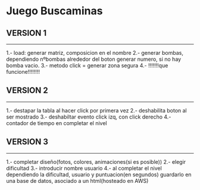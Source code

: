 # Juego Buscaminas
## VERSION 1
---------
1.- load: generar matriz, composicion en el nombre
2.- generar bombas, dependiendo nºbombas alrededor del boton generar numero, si no hay bomba vacio.
3.- metodo click = generar zona segura
4.- !!!!!!!que funcione!!!!!!!!


## VERSION 2
---------
1.- destapar la tabla al hacer click por primera 	 vez
2.- deshabilita boton al ser mostrado
3.- deshabiltar evento click izq, con click derecho
4.- contador de tiempo en completar el nivel

## VERSION 3
---------
1.- completar diseño(fotos, colores, animaciones(si es posible))
2.- elegir dificultad
3.- introducir nombre usuario
4.- al completar el nivel dependiendo la dificultad, usuario y puntuacion(en segundos) guardarlo en una base de datos, asociado a un html(hosteado en AWS)
